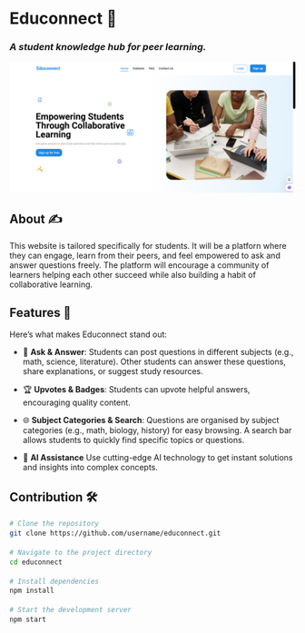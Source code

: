 # Educonnect 📘


### <i> A student knowledge hub for peer learning.</i>

![Educonect](educonnect.png)


## About ✍️
This website is tailored specifically for students. It will be a platforn where they can engage, learn from their peers, and feel empowered to ask and answer questions freely. The platform will encourage a community of learners helping each other succeed while also building a habit of collaborative learning. 

## Features 🌠
Here’s what makes Educonnect stand out:



- 📖 **Ask & Answer**: 
Students can post questions in different subjects (e.g., math, science, literature). Other students can answer these questions, share explanations, or suggest study resources. 

- 🏆 **Upvotes & Badges**: 
Students can upvote helpful answers, encouraging quality content. 

- 🌐 **Subject Categories & Search**: 
Questions are organised by subject categories (e.g., math, biology, history) for easy browsing. A search bar allows students to quickly find specific topics or questions.

- 🤖 **AI Assistance**
Use cutting-edge AI technology to get instant solutions and insights into complex concepts.


## Contribution  🛠️

```bash
# Clone the repository
git clone https://github.com/username/educonnect.git

# Navigate to the project directory
cd educonnect

# Install dependencies
npm install

# Start the development server
npm start

```
